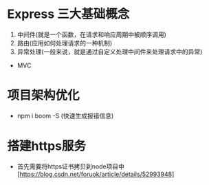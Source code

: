 # Express 三大基础概念
  1. 中间件(就是一个函数，在请求和响应周期中被顺序调用)
  2. 路由(应用如何处理请求的一种机制)
  3. 异常处理(一般来说，就是通过自定义处理中间件来处理请求中的异常)

  - MVC 

# 项目架构优化
  - npm i boom -S (快速生成报错信息)

# 搭建https服务
  - 首先需要将https证书拷贝到node项目中
  [https://blog.csdn.net/foruok/article/details/52993948]